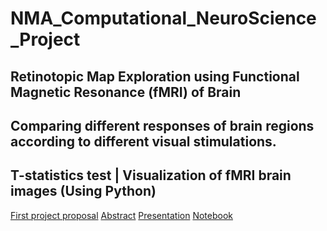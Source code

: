 # NMA_Computational_NeuroScience_Project
## Retinotopic Map Exploration using Functional Magnetic Resonance (fMRI) of Brain
## Comparing different responses of brain regions according to different visual stimulations.
## T-statistics test | Visualization of fMRI brain images (Using Python)
[First project proposal](https://github.com/Omar-Saad-ELGharbawy/NMA_Computational_NeuroScience_Project/blob/main/Project%20Proposal.md)
[Abstract](https://github.com/Omar-Saad-ELGharbawy/NMA_Computational_NeuroScience_Project/blob/main/Project%20Abstract.md)
[Presentation](https://github.com/Omar-Saad-ELGharbawy/NMA_Computational_NeuroScience_Project/blob/main/RetinaZ%20Project%20Presentation%20.pdf)
[Notebook](https://github.com/Omar-Saad-ELGharbawy/NMA_Computational_NeuroScience_Project/blob/main/CN_project_Retinotopy.ipynb)
